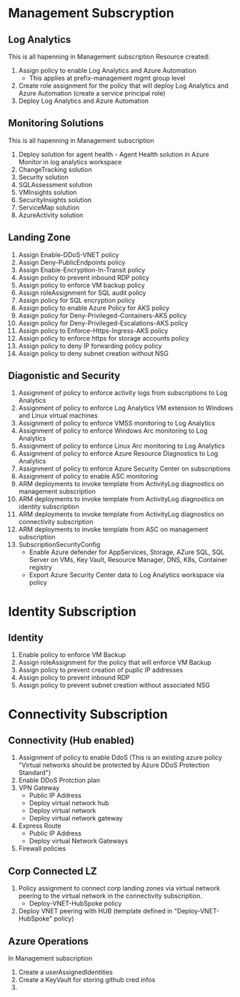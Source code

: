 # Management Subscryption

## Log Analytics

This is all hapenning in Management subscription
Resource created:

1. Assign policy to enable Log Analytics and Azure Automation
   - This applies at prefix-management mgmt group level
2. Create role assignment for the policy that will deploy Log Analytics and Azure Automation (create a service principal role)
3. Deploy Log Analytics and Azure Automation

## Monitoring Solutions

This is all hapenning in Management subscription

1. Deploy solution for agent health - Agent Health solution in Azure Monitor in log analytics workspace
2. ChangeTracking solution
3. Security solution
4. SQLAssessment solution
5. VMInsights solution
6. SecurityInsights solution
7. ServiceMap solution
8. AzureActivity solution

## Landing Zone

1. Assign Enable-DDoS-VNET policy
2. Assign Deny-PublicEndpoints policy
3. Assign Enable-Encryption-In-Transit policy
4. Assign policy to prevent inbound RDP policy
5. Assign policy to enforce VM backup policy
6. Assign roleAssignment for SQL audit policy
7. Assign policy for SQL encryption policy
8. Assign policy to enable Azure Policy for AKS policy
9. Assign policy for Deny-Privileged-Containers-AKS policy
10. Assign policy for Deny-Privileged-Escalations-AKS policy
11. Assign policy to Enforce-Https-Ingress-AKS policy
12. Assign policy to enforce https for storage accounts policy
13. Assign policy to deny IP forwarding policy policy
14. Assign policy to deny subnet creation without NSG

## Diagonistic and Security

1. Assignment of policy to enforce activity logs from subscriptions to Log Analytics
2. Assignment of policy to enforce Log Analytics VM extension to Windows and Linux virtual machines
3. Assignment of policy to enforce VMSS monitoring to Log Analytics
4. Assignment of policy to enforce Windows Arc monitoring to Log Analytics
5. Assignment of policy to enforce Linux Arc monitoring to Log Analytics
6. Assignment of policy to enforce Azure Resource Diagnostics to Log Analytics
7. Assignment of policy to enforce Azure Security Center on subscriptions
8. Assignment of policy to enable ASC monitoring
9. ARM deployments to invoke template from ActivityLog diagnostics on management subscription
10. ARM deployments to invoke template from ActivityLog diagnostics on identity subscription
11. ARM deployments to invoke template from ActivityLog diagnostics on connectivity subscription
12. ARM deployments to invoke template from ASC on management subscription
13. SubscriptionSecurityConfig
    - Enable Azure defender for AppServices, Storage, AZure SQL, SQL Server on VMs, Key Vault, Resource Manager, DNS, K8s, Container registry
    - Export Azure Security Center data to Log Analytics workspace via policy

# Identity Subscription

## Identity

1. Enable policy to enforce VM Backup
2. Assign roleAssignment for the policy that will enforce VM Backup
3. Assign policy to prevent creation of puplic IP addresses
4. Assign policy to prevent inbound RDP
5. Assign policy to prevent subnet creation without associated NSG

# Connectivity Subscription

## Connectivity (Hub enabled)

1. Assignment of policy to enable DdoS (This is an existing azure policy "Virtual networks should be protected by Azure DDoS Protection Standard")
2. Enable DDoS Protction plan
3. VPN Gateway
   - Public IP Address
   - Deploy virtual network hub
   - Deploy virtual network
   - Deploy virtual network gateway
4. Express Route
   - Public IP Address
   - Deploy virtual Network Gateways
5. Firewall policies

## Corp Connected LZ

1. Policy assignment to connect corp landing zones via virtual network peering to the virtual network in the connectivity subscription.
   - Deploy-VNET-HubSpoke policy
2. Deploy VNET peering with HUB (template defined in "Deploy-VNET-HubSpoke" policy)

## Azure Operations

In Management subscription

1. Create a userAssignedIdentities
2. Create a KeyVault for storing github cred infos
3.
